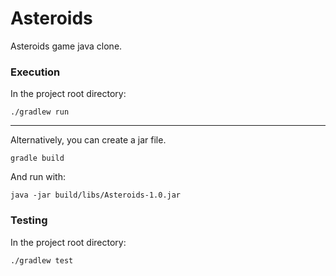 # Asteroids
Asteroids game java clone.

### Execution
In the project root directory:
```
./gradlew run
```

---
Alternatively, you can create a jar file.
```
gradle build
```
And run with:
```
java -jar build/libs/Asteroids-1.0.jar
```

### Testing
In the project root directory:
```
./gradlew test
```
